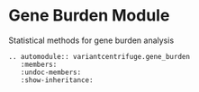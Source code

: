 # Gene Burden Module

Statistical methods for gene burden analysis

```{eval-rst}
.. automodule:: variantcentrifuge.gene_burden
   :members:
   :undoc-members:
   :show-inheritance:
```
